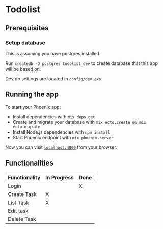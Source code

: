 # Todolist

## Prerequisites

### Setup database
This is assuming you have postgres installed.

Run `createdb -O postgres todolist_dev` to create database that this app will be based on. 

Dev db settings are located in `config/dev.exs`


## Running the app

To start your Phoenix app:

  * Install dependencies with `mix deps.get`
  * Create and migrate your database with `mix ecto.create && mix ecto.migrate`
  * Install Node.js dependencies with `npm install`
  * Start Phoenix endpoint with `mix phoenix.server`

Now you can visit [`localhost:4000`](http://localhost:4000) from your browser.


## Functionalities

| Functionality | In Progress | Done  | 
|---------------|-------------|-------|
| Login         |             |   X   |
| Create Task   |      X      |       |
| List Task     |      X      |       |
| Edit task     |             |       |
| Delete Task   |             |       |